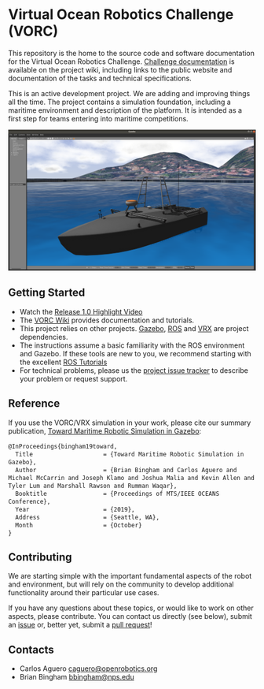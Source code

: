 # Virtual Ocean Robotics Challenge (VORC)

This repository is the home to the source code and software documentation for
the Virtual Ocean Robotics Challenge.
[Challenge documentation](https://github.com/osrf/vorc/wiki) is
available on the project wiki, including links to the public website and
documentation of the tasks and technical specifications.

This is an active development project. We are adding and improving things all
the time. The project contains a simulation foundation, including a maritime
environment and description of the platform. It is intended as a first step for
teams entering into maritime competitions.


![VORC](images/cora_front.png)

## Getting Started
 
 * Watch the [Release 1.0 Highlight Video](https://www.youtube.com/watch?v=j7hQZLJQ8Y4)
 * The [VORC Wiki](https://github.com/osrf/vorc/wiki) provides documentation
 and tutorials.
 * This project relies on other projects. [Gazebo](http://gazebosim.org/),
 [ROS](http://ros.org) and [VRX](http://github.com/osrf/vrx) are project
  dependencies.
 * The instructions assume a basic familiarity with the ROS environment and Gazebo.  If these tools are new to you, we recommend starting with the excellent [ROS Tutorials](http://wiki.ros.org/ROS/Tutorials)
 * For technical problems, please us the [project issue tracker](https://github.com/osrf/vrx/issues) to describe your problem or request support.

## Reference

If you use the VORC/VRX simulation in your work, please cite our summary
publication, [Toward Maritime Robotic Simulation in Gazebo](https://wiki.nps.edu/display/BB/Publications?preview=/1173263776/1173263778/PID6131719.pdf):

```
@InProceedings{bingham19toward,
  Title                    = {Toward Maritime Robotic Simulation in Gazebo},
  Author                   = {Brian Bingham and Carlos Aguero and Michael McCarrin and Joseph Klamo and Joshua Malia and Kevin Allen and Tyler Lum and Marshall Rawson and Rumman Waqar},
  Booktitle                = {Proceedings of MTS/IEEE OCEANS Conference},
  Year                     = {2019},
  Address                  = {Seattle, WA},
  Month                    = {October}
}
```

## Contributing

We are starting simple with the important fundamental aspects of the robot and
environment, but will rely on the community to develop additional functionality
around their particular use cases.

If you have any questions about these topics, or would like to work on other
aspects, please contribute. You can contact us directly (see below), submit an
[issue](https://github.com/osrf/vorc/issues) or, better yet, submit a
[pull request](https://github.com/osrf/vorc/pulls/)!

## Contacts

 * Carlos Aguero <caguero@openrobotics.org>
 * Brian Bingham <bbingham@nps.edu>
